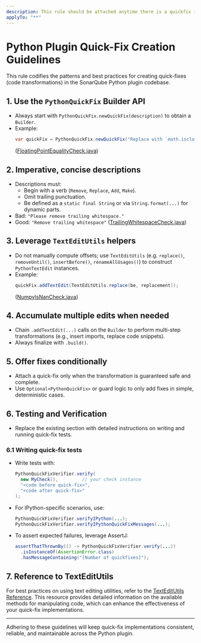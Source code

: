 ```yaml
---
description: This rule should be attached anytime there is a quickfix involved.
applyTo: "**"
---
```

# Python Plugin Quick-Fix Creation Guidelines

This rule codifies the patterns and best practices for creating quick-fixes (code transformations) in the SonarQube Python plugin codebase.

## 1. Use the `PythonQuickFix` Builder API
- Always start with `PythonQuickFix.newQuickFix(description)` to obtain a `Builder`.
- Example:
  ```java
  var quickFix = PythonQuickFix.newQuickFix("Replace with `math.isclose()`");
  ```
  ([FloatingPointEqualityCheck.java](../../python-checks/src/main/java/org/sonar/python/checks/FloatingPointEqualityCheck.java))

## 2. Imperative, concise descriptions
- Descriptions must:
  - Begin with a verb (`Remove`, `Replace`, `Add`, `Make`).
  - Omit trailing punctuation.
  - Be defined as a `static final String` or via `String.format(...)` for dynamic parts.
- Bad: `"Please remove trailing whitespace."`
- Good: `"Remove trailing whitespace"`
  ([TrailingWhitespaceCheck.java](../../python-checks/src/main/java/org/sonar/python/checks/TrailingWhitespaceCheck.java))

## 3. Leverage `TextEditUtils` helpers
- Do not manually compute offsets; use `TextEditUtils` (e.g. `replace()`, `removeUntil()`, `insertBefore()`, `renameAllUsages()`) to construct `PythonTextEdit` instances.
- Example:
  ```java
  quickFix.addTextEdit(TextEditUtils.replace(be, replacement));
  ```
  ([NumpyIsNanCheck.java](../../python-checks/src/main/java/org/sonar/python/checks/NumpyIsNanCheck.java))

## 4. Accumulate multiple edits when needed
- Chain `.addTextEdit(...)` calls on the `Builder` to perform multi-step transformations (e.g., insert imports, replace code snippets).
- Always finalize with `.build()`.

## 5. Offer fixes conditionally
- Attach a quick-fix only when the transformation is guaranteed safe and complete.
- Use `Optional<PythonQuickFix>` or guard logic to only add fixes in simple, deterministic cases.

## 6. Testing and Verification

- Replace the existing section with detailed instructions on writing and running quick-fix tests.

### 6.1 Writing quick-fix tests
- Write tests with:
  ```java
  PythonQuickFixVerifier.verify(
    new MyCheck(),         // your check instance
    "<code before quick-fix>",
    "<code after quick-fix>"
  );
  ```
- For IPython-specific scenarios, use:
  ```java
  PythonQuickFixVerifier.verifyIPython(...);
  PythonQuickFixVerifier.verifyIPythonQuickFixMessages(...);
  ```
- To assert expected failures, leverage AssertJ:
  ```java
  assertThatThrownBy(() -> PythonQuickFixVerifier.verify(...))
    .isInstanceOf(AssertionError.class)
    .hasMessageContaining("[Number of quickfixes]");
  ```

## 7. Reference to TextEditUtils
For best practices on using text editing utilities, refer to the [TextEditUtils Reference](./text-edit-utils-reference.instructions.md). This resource provides detailed information on the available methods for manipulating code, which can enhance the effectiveness of your quick-fix implementations.

---

Adhering to these guidelines will keep quick-fix implementations consistent, reliable, and maintainable across the Python plugin.
